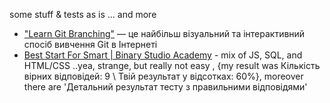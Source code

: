 some stuff & tests 
as is ... and more 

- ["Learn Git Branching"](https://learngitbranching.js.org/) — це найбільш візуальний та інтерактивний спосіб вивчення Git в Інтернеті 
- [Best Start For Smart | Binary Studio Academy](https://academy.binary-studio.com/#!/demo-test) - mix of JS, SQL, and HTML/CSS ..yea, strange, but really not easy , {my result was Кількість вірних відповідей: 9 \\ Твій результат у відсотках: 60%}, moreover there are 'Детальний результат тесту з правильними відповідями' 
